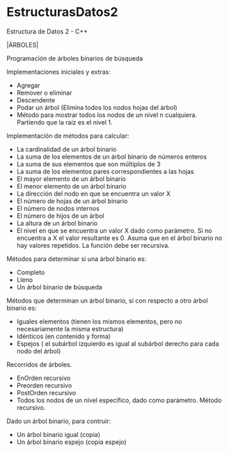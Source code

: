 # EstructurasDatos2
Estructura de Datos 2 - C++

|ÁRBOLES|

Programación de árboles binarios de búsqueda

Implementaciones iniciales y extras:
- Agregar
- Remover o eliminar
- Descendente
- Podar un árbol (Elimina todos los nodos hojas del árbol)
- Método para mostrar todos los nodos de un nivel n cualquiera. Partiendo que la raíz es el
nivel 1.

Implementación de métodos para calcular:
- La cardinalidad de un árbol binario
- La suma de los elementos de un árbol binario de números enteros
- La suma de sus elementos que son múltiplos de 3 
- La suma de los elementos pares correspondientes a las hojas 
- El mayor elemento de un árbol binario 
- El menor elemento de un árbol binario 
- La dirección del nodo en que se encuentra un valor X
- El número de hojas de un árbol binario
- El número de nodos internos
- El número de hijos de un árbol
- La altura de un árbol binario
- El nivel en que se encuentra un valor X dado como parámetro.  Si no encuentra a X el valor resultante es 0. Asuma que en el árbol binario no hay valores repetidos. La función debe ser recursiva.

Métodos para determinar si una árbol binario es:
- Completo
- Lleno
- Un árbol binario de búsqueda

Métodos que determinan un árbol binario, si con respecto a otro árbol binario es:
- Iguales elementos (tienen los mismos elementos, pero no necesariamente la misma estructura)
- Idénticos (en contenido y forma)
- Espejos ( el subárbol izquierdo es igual al subárbol derecho para cada nodo del árbol)

Recorridos de árboles.
- EnOrden recursivo
- Preorden recursivo
- PostOrden recursivo
- Todos los nodos de un nivel específico, dado como parámetro. Método recursivo.

Dado un árbol binario, para contruir:
- Un árbol binario igual (copia)
- Un árbol binario espejo (copia espejo)
